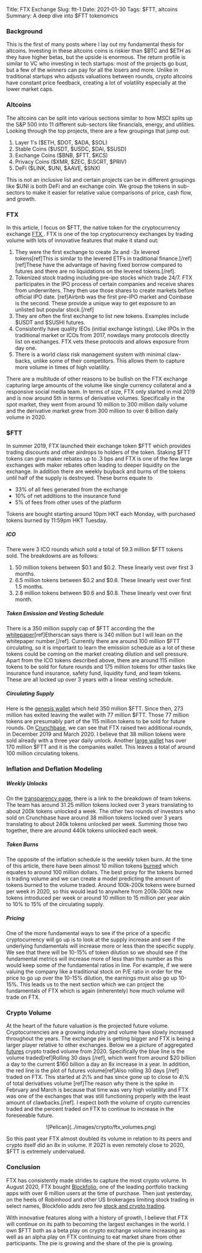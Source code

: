 Title: FTX Exchange
Slug: ftt-1
Date: 2021-01-30
Tags: $FTT, altcoins
Summary: A deep dive into $FTT tokenomics

<h3>Background</h3>
<p>
This is the first of many posts where I lay out my fundamental thesis for altcoins. 
Investing in these altcoins coins is riskier than $BTC and $ETH as they have higher betas, but the upside is enormous.
The return profile is similar to VC who investing in tech startups: most of the projects go bust, but a few of the winners can pay for all the losers and more.
Unlike in traditional startups who adjusts valuations between rounds, crypto altcoins have constant price feedback, creating a lot of volatility especially at the lower market caps.
</p>


<h3>Altcoins</h3>
<p>
The altcoins can be split into various sections similar to how MSCI splits up the S&P 500 into 11 different sub-sectors like financials, energy, and utilities. 
Looking through the top projects, there are a few groupings that jump out:
<ol>
  <li>Layer 1's ($ETH, $DOT, $ADA, $SOL)</li>
  <li>Stable Coins ($USDT, $USDC, $DAI, $SUSD)</li>
  <li>Exchange Coins ($BNB, $FTT, $KCS)</li>
  <li>Privacy Coins ($XMR, $ZEC, $\SCRT, $PRIV)</li>
  <li>DeFi ($LINK, $UNI, $AAVE, $SNX)</li>
</ol> 
This is not an inclusive list and certain projects can be in different groupings like $UNI is both DeFi and an exchange coin. 
We group the tokens in sub-sectors to make it easier for relative value comparisons of price, cash flow, and growth.
</p>

<h3>FTX</h3>
<p>
In this article, I focus on $FTT, the native token for the cryptocurrency exchange <a href="https://ftx.com" target="_blank">FTX </a>.
FTX is one of the top cryptocurrency exchanges by trading volume with lots of innovative features that make it stand out:
<ol>
	<li>They were the first exchange to create 3x and -3x levered tokens[ref]This is similar to the levered ETFs in traditional finance.[/ref][ref]These have the advantage of having fixed borrow compared to futures and there are no liquidations on the levered tokens.[/ref].</li>
	<li>Tokenized stock trading including pre-ipo stocks which trade 24/7. FTX participates in the IPO process of certain companies and receive shares from underwriters. They then use those shares to create markets before official IPO date. [ref]Airbnb was the first pre-IPO market and Coinbase is the second. 
	These provide a unique way to get exposure to an unlisted but popular stock.[/ref]</li>
	<li>They are often the first exchange to list new tokens. Examples include $USDT and $SUSHI futures.</li>
	<li>Consistently have quality IEOs (initial exchange listings). Like IPOs in the traditional market or ICOs from 2017, nowdays many protocols directly list on exchanges. FTX vets these protocols and allows exposure from day one.</li>
	<li>There is a world class risk management system with minimal claw-backs, unlike some of their competitors. This allows them to capture more volume in times of high volatility.</li>
</ol> 
There are a multitude of other reasons to be bullish on the FTX exchange capturing large amounts of the volume like single currency collateral and a responsive social media team.
In terms of size, FTX only started in mid 2019 and is now around 5th in terms of derivative volumes.
Specifically in the spot market, they went from around 10 million to 300 million daily volume and the derivative market grew from 300 million to over 6 billion daily volume in 2020.
</p>

<h3>$FTT</h3>
<p>
In summer 2019, FTX launched their exchange token $FTT which provides trading discounts and other airdrops to holders of the token.
Staking $FTT tokens can give maker rebates up to .3 bps and FTX is one of the few large exchanges with maker rebates often leading to deeper liquidity on the exchange.
In addition there are weekly buyback and burns of the tokens until half of the supply is destroyed. These burns equate to 
<ul>
	<li>33% of all fees generated from the exchange</li>
	<li>10% of net additions to the insurance fund</li>
	<li>5% of fees from other uses of the platform </li>
</ul> 
Tokens are bought starting around 10pm HKT each Monday, with purchased tokens burned by 11:59pm HKT Tuesday. 
</p>

<h5>ICO</h5>
<p>
There were 3 ICO rounds which sold a total of 59.3 million $FTT tokens sold. 
The breakdowns are as follows:
<ol>
	<li>50 million tokens between $0.1 and $0.2. These linearly vest over first 3 months.</li>
	<li>6.5 million tokens between $0.2 and $0.6. These linearly vest over first 1.5 months.</li>
	<li>2.8 million tokens between $0.6 and $0.8. These linearly vest over first month.</li>
</ol> 
</p>

<h5>Token Emission and Vesting Schedule</h5>
<p>
There is a 350 million supply cap of $FTT according the the <a href="https://ftx.com/static/media/ftt-white-paper.92bb0d80.pdf" target="_blank">whitepaper</a>[ref]Etherscan says there is 340 million but I will lean on the whitepaper number.[/ref].
Currently there are around 100 million $FTT circulating, so it is important to learn the emission schedule as a lot of these tokens could be coming on the market creating dilution and sell pressure.
Apart from the ICO tokens described above, there are around 115 million tokens to be sold for future rounds and 175 million tokens for other tasks like insurance fund insurance, safety fund, liquidity fund, and team tokens.
These are all locked up over 3 years with a linear vesting schedule. 
</p>

<h5>Circulating Supply</h5>
<p>
Here is the <a href="https://etherscan.io/token/0x50d1c9771902476076ecfc8b2a83ad6b9355a4c9?a=0x772589e99bc9c54dd40acb7d73f88ccbc9d9cf47" target="_blank">genesis wallet</a> which held 350 million $FTT.
Since then, 273 million has exited leaving the wallet with 77 million $FTT. Those 77 million tokens are presumably part of the 115 million tokens to be sold for future rounds.
On <a href="https://www.crunchbase.com/search/funding_rounds/field/organizations/last_funding_at/ftx-exchange" target="_blank">Crunchbase</a>, we can see that FTX raised two additional rounds, in December 2019 and March 2020.
I believe that 38 million tokens were sold already with a three year daily unlock.
Another <a href="https://etherscan.io/token/0x50d1c9771902476076ecfc8b2a83ad6b9355a4c9?a=0xd769010d3813bafaf4addbfe258eafd07828bb83" target="_blank">large wallet</a> has over 170 million $FTT and it is the companies wallet.
This leaves a total of around 100 million circulating tokens. 
</p>


<h3>Inflation and Deflation Modeling</h3>
<h5>Weekly Unlocks</h5>
<p>
On the <a href="https://help.ftx.com/hc/en-us/articles/360029638552-FTT-Transparency-Page" target="_blank">transparency page</a>, there is a link to the breakdown of team tokens.
The team has around 31.25 million tokens locked over 3 years translating to about 200k tokens unlocked a week. 
The other two rounds of investors who sold on Crunchbase have around 38 million tokens locked over 3 years translating to about 240k tokens unlocked per week.
Summing those two together, there are around 440k tokens unlocked each week.
</p>

<h5>Token Burns</h5>
<p>
The opposite of the inflation schedule is the weekly token burn. 
At the time of this article, there have been almost 10 million tokens <a href="https://ftx.com/en/ftt" target="_blank">burned</a> which equates to around 100 million dollars.
The best proxy for the tokens burned is trading volume and we can create a model predicting the amount of tokens burned to the volume traded. 
Around 100k-200k tokens were burned per week in 2020, so this would lead to anywhere from 200k-300k new tokens introduced per week or around 10 million to 15 million per year akin to 10% to 15% of the circulating supply.
</p>
 
<h5>Pricing</h5>
<p>
One of the more fundamental ways to see if the price of a specific cryptocurrency will go up is to look at the supply increase and see if the underlying fundamentals will increase more or less than the specific supply.
We see that there will be 10-15% of token dilution so we should see if the fundamental metrics will increase more of less than this number as this would keep some of the fundamental ratios in line.
For example, if we were valuing the company like a traditional stock on P/E ratio in order for the price to go up over the 10-15% dilution, the earnings must also go up 10-15%.
This leads us to the next section which we can project the fundamentals of FTX which is again (inherentely) how much volume will trade on FTX.
</p>
 
 
<h3>Crypto Volume</h3>
<p>
At the heart of the future valuation is the projected future volume. 
Cryptocurrencies are a growing industry and volume have slowly increased throughout the years.
The exchange pie is getting bigger and FTX is being a larger player relative to other exchanges.
Below we a picture of aggregated <a href="https://www.coingecko.com/en/exchanges/derivatives" target="_blank">futures</a> crypto traded volume from 2020.
Specifically the blue line is the volume traded[ref]Rolling 30 days [/ref], which went from around $20 billion a day to the current $160 billion a day an 8x increase in a year.
In addition, the red line is the plot of futures volume[ref]Also rolling 30 days [/ref] traded on FTX.
This started at 2\% and has since gone up to close to 4\% of total derivatives volume [ref]The reason why there is the spike in February and March is because that time was very high volatility and FTX was one of the exchanges that was still functioning properly with the least amount of clawbacks.[/ref].
I expect both the volume of crypto currencies traded and the percent traded on FTX to continue to increase in the foreseeable future.
</p>

<center>
![Pelican](../images/crypto/ftx_volumes.png)
</center>

<p>
So this past year FTX almost doubled its volume in relation to its peers and crypto itself did an 8x in volume.
If 2021 is even remotely close to 2020, $FTT is extremely undervalued.
</p>

<h3>Conclusion</h3>
<p>
FTX has consistently made strides to capture the most crypto volume. 
In August 2020, FTX bought <a href="https://www.coindesk.com/ftx-blockfolio-150m-deal" target="_blank">Blockfolio</a>, one of the leading portfolio tracking apps with over 6 million users at the time of purchase.
Then just yesterday, on the heels of Robinhood and other US brokerages limiting stock trading in select names, Blockfolio adds zero fee <a href="https://www.coindesk.com/porfolio-app-blockfolio-crypto-stock-trading" target="_blank">stock and crypto trading</a>.
</p>

<p>
With innovative features along with a history of growth, I believe that FTX will continue on its path to becoming the largest exchanges in the world. 
I own $FTT both as a beta play on crypto exchange volume increasing as well as an alpha play on FTX continuing to eat market share from other participants.
The pie is growing and the share of the pie is growing.
</p>